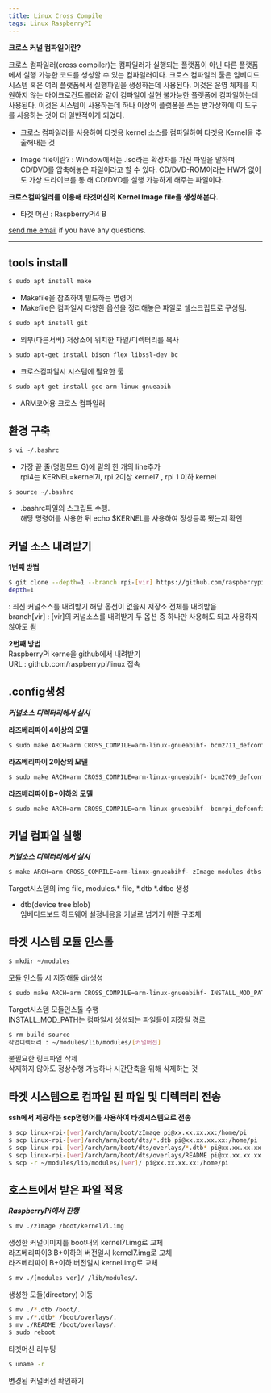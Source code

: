 ```yaml
---
title: Linux Cross Compile
tags: Linux RaspberryPI
---
```


**크로스 커널 컴파일이란?**

크로스 컴파일러(cross compiler)는 컴파일러가 실행되는 플랫폼이 아닌 다른 플랫폼에서 실행 가능한 코드를 생성할 수 있는 컴파일러이다. 크로스 컴파일러 툴은 임베디드 시스템 혹은 여러 플랫폼에서 실행파일을 생성하는데 사용된다. 이것은 운영 체제를 지원하지 않는 마이크로컨트롤러와 같이 컴파일이 실현 불가능한 플랫폼에 컴파일하는데 사용된다. 이것은 시스템이 사용하는데 하나 이상의 플랫폼을 쓰는 반가상화에 이 도구를 사용하는 것이 더 일반적이게 되었다.

* 크로스 컴파일러를 사용하여 타겟용 kernel 소스를 컴파일하여 타겟용 Kernel을 추출해내는 것

* Image file이란?
	: Window에서는 .iso라는 확장자를 가진 파일을 말하며 CD/DVD를 압축해놓은
	파일이라고 할 수 있다. CD/DVD-ROM이라는 HW가 없어도 가상 드라이브를 통
	해 CD/DVD를 실행 가능하게 해주는 파일이다.

**크로스컴파일러를 이용해 타겟머신의 Kernel Image file을 생성해본다.**  
* 타겟 머신 : RaspberryPi4 B  

 [send me email](mailto:jewel7492@gmail.com) if you have any questions.

<!--more-->

---

## tools install

```bash
$ sudo apt install make
```
* Makefile을 참조하여 빌드하는 명령어  
* Makefile은 컴파일시 다양한 옵션을 정리해놓은 파일로 쉘스크립트로 구성됨.  

```bash
$ sudo apt install git
```
* 외부(다른서버) 저장소에 위치한 파일/디렉터리를 복사  

```bash
$ sudo apt-get install bison flex libssl-dev bc
```
* 크로스컴파일시 시스템에 필요한 툴  

```bash
$ sudo apt-get install gcc-arm-linux-gnueabih
```
* ARM코어용 크로스 컴파일러  


## 환경 구축

```bash
$ vi ~/.bashrc
```  
* 가장 끝 줄(명령모드 G)에 밑의 한 개의 line추가  
rpi4는 KERNEL=kernel7l, rpi 2이상 kernel7 , rpi 1 이하 kernel

```bash
$ source ~/.bashrc
```  
* .bashrc파일의 스크립트 수행.  
해당 명령어를 사용한 뒤 echo $KERNEL를 사용하여 정상등록 됐는지 확인


## 커널 소스 내려받기  

**1번째 방법**  
```bash
$ git clone --depth=1 --branch rpi-[vir] https://github.com/raspberrypi/linux.git ~/linux
depth=1
```
: 최신 커널소스를 내려받기 해당 옵션이 없을시 저장소 전체를 내려받음  
branch[vir] : [vir]의 커널소스를 내려받기
두 옵션 중 하나만 사용해도 되고 사용하지 않아도 됨

**2번째 방법**  
RaspberryPi kerne을 github에서 내려받기  
URL : github.com/raspberrypi/linux 접속


## .config생성  
***커널소스 디렉터리에서 실시***

**라즈베리파이 4이상의 모델**  
```bash
$ sudo make ARCH=arm CROSS_COMPILE=arm-linux-gnueabihf- bcm2711_defconfig
```
**라즈베리파이 2이상의 모델**  
```bash
$ sudo make ARCH=arm CROSS_COMPILE=arm-linux-gnueabihf- bcm2709_defconfig
```
**라즈베리파이 B+이하의 모델**  
```bash
$ sudo make ARCH=arm CROSS_COMPILE=arm-linux-gnueabihf- bcmrpi_defconfig
```


## 커널 컴파일 실행  
***커널소스 디렉터리에서 실시***

```bash
$ make ARCH=arm CROSS_COMPILE=arm-linux-gnueabihf- zImage modules dtbs
```
Target시스템의 img file, modules.* file, *.dtb *.dtbo 생성
	
* dtb(device tree blob)  
임베디드보드 하드웨어 설정내용을 커널로 넘기기 위한 구조체


## 타겟 시스템 모듈 인스톨  

```bash
$ mkdir ~/modules
```
모듈 인스톨 시 저장해둘 dir생성  

```bash
$ sudo make ARCH=arm CROSS_COMPILE=arm-linux-gnueabihf- INSTALL_MOD_PATH=~/modules modules_install  
```
Target시스템 모듈인스톨 수행  
INSTALL_MOD_PATH는 컴파일시 생성되는 파일들이 저장될 경로

```bash
$ rm build source
작업디렉터리 : ~/modules/lib/modules/[커널버전] 
```
불필요한 링크파일 삭제  
삭제하지 않아도 정상수행 가능하나 시간단축을 위해 삭제하는 것  


## 타겟 시스템으로 컴파일 된 파일 및 디렉터리 전송

**ssh에서 제공하는 scp명령어를 사용하여 타겟시스템으로 전송**  
```bash
$ scp linux-rpi-[ver]/arch/arm/boot/zImage pi@xx.xx.xx.xx:/home/pi
$ scp linux-rpi-[ver]/arch/arm/boot/dts/*.dtb pi@xx.xx.xx.xx:/home/pi
$ scp linux-rpi-[ver]/arch/arm/boot/dts/overlays/*.dtb* pi@xx.xx.xx.xx:/home/pi
$ scp linux-rpi-[ver]/arch/arm/boot/dts/overlays/README pi@xx.xx.xx.xx:/home/pi
$ scp -r ~/modules/lib/modules/[ver]/ pi@xx.xx.xx.xx:/home/pi
```

## 호스트에서 받은 파일 적용  
***RaspberryPi에서 진행***  

```bash
$ mv ./zImage /boot/kernel7l.img
```
생성한 커널이미지를 boot내의 kernel7l.img로 교체  
라즈베리파이3 B+이하의 버전일시 kernel7.img로 교체  
라즈베리파이 B+이하 버전일시 kernel.img로 교체  

```bash
$ mv ./[modules ver]/ /lib/modules/.
```
생성한 모듈(directory) 이동
```bash
$ mv ./*.dtb /boot/.
$ mv ./*.dtb* /boot/overlays/. 
$ mv ./README /boot/overlays/.
$ sudo reboot
```
타겟머신 리부팅
```bash
$ uname -r
```
변경된 커널버전 확인하기
